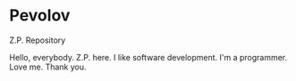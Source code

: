 # Pevolov
Z.P. Repository

Hello, everybody.
Z.P. here. I like software development. I'm a programmer. Love me. Thank you.
